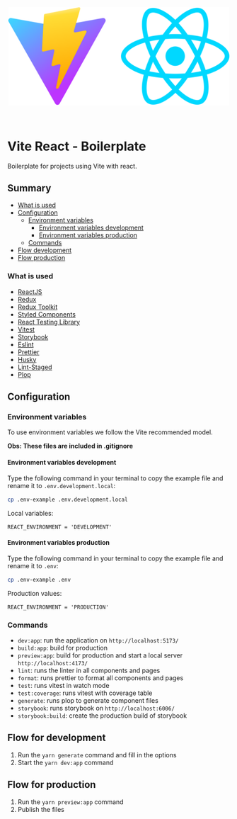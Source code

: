 <center>
  <img src=".gitlab/assets/logo-vite-react.svg" alt="A logo vite and react" width="500" />
</center>
<br /><br />

# Vite React - Boilerplate
Boilerplate for projects using Vite with react.

## Summary
- [What is used](#what-is-used)
- [Configuration](#configuration)
  - [Environment variables](#environment-variables)
    - [Environment variables development](#environment-variables-development)
    - [Environment variables production](#environment-variables-production)
  - [Commands](#commands)
- [Flow development](#flow-for-development)
- [Flow production](#flow-for-production)


### What is used

- [ReactJS](https://reactjs.org/)
- [Redux](https://redux.js.org/)
- [Redux Toolkit](https://redux-toolkit.js.org/)
- [Styled Components](https://styled-components.com/)
- [React Testing Library](https://testing-library.com/docs/react-testing-library/intro)
- [Vitest](https://vitest.dev/)
- [Storybook](https://storybook.js.org/)
- [Eslint](https://eslint.org/)
- [Prettier](https://prettier.io/)
- [Husky](https://github.com/typicode/husky)
- [Lint-Staged](https://github.com/okonet/lint-staged)
- [Plop](https://plopjs.com/)

## Configuration
### Environment variables
To use environment variables we follow the
Vite recommended model.

**Obs: These files are included in .gitignore**

#### Environment variables development
Type the following command in your terminal to copy the example file and
rename it to `.env.development.local`:
```bash
cp .env-example .env.development.local
```
Local variables:
```
REACT_ENVIRONMENT = 'DEVELOPMENT'
```
#### Environment variables production
Type the following command in your terminal to copy the example file and
rename it to `.env`:
```bash
cp .env-example .env
```
Production values:
```
REACT_ENVIRONMENT = 'PRODUCTION'
```

### Commands
* `dev:app`: run the application on `http://localhost:5173/`
* `build:app`: build for production
* `preview:app`: build for production and start a local server `http://localhost:4173/`
* `lint`: runs the linter in all components and pages
* `format`: runs prettier to format all components and pages
* `test`: runs vitest in watch mode
* `test:coverage`: runs vitest with coverage table
* `generate`: runs plop to generate component files
* `storybook`: runs storybook on `http://localhost:6006/`
* `storybook:build`: create the production build of storybook

## Flow for development
1. Run the `yarn generate` command and fill in the options
2. Start the `yarn dev:app` command
## Flow for production
1. Run the `yarn preview:app` command
2. Publish the files


